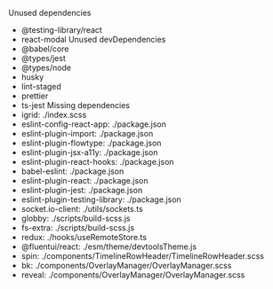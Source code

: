 Unused dependencies
* @testing-library/react
* react-modal
Unused devDependencies
* @babel/core
* @types/jest
* @types/node
* husky
* lint-staged
* prettier
* ts-jest
Missing dependencies
* igrid: ./index.scss
* eslint-config-react-app: ./package.json
* eslint-plugin-import: ./package.json
* eslint-plugin-flowtype: ./package.json
* eslint-plugin-jsx-a11y: ./package.json
* eslint-plugin-react-hooks: ./package.json
* babel-eslint: ./package.json
* eslint-plugin-react: ./package.json
* eslint-plugin-jest: ./package.json
* eslint-plugin-testing-library: ./package.json
* socket.io-client: ./utils/sockets.ts
* globby: ./scripts/build-scss.js
* fs-extra: ./scripts/build-scss.js
* redux: ./hooks/useRemoteStore.ts
* @fluentui/react: ./esm/theme/devtoolsTheme.js
* spin: ./components/TimelineRowHeader/TimelineRowHeader.scss
* bk: ./components/OverlayManager/OverlayManager.scss
* reveal: ./components/OverlayManager/OverlayManager.scss

